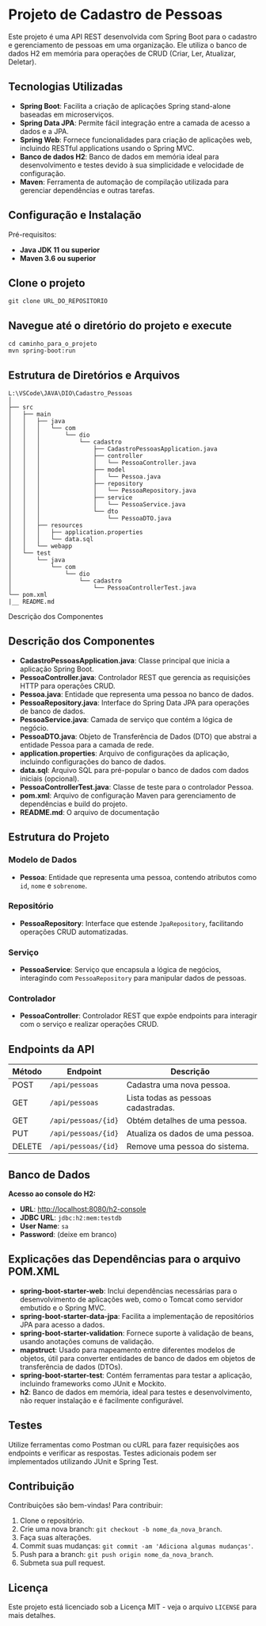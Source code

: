 # Projeto de Cadastro de Pessoas

Este projeto é uma API REST desenvolvida com Spring Boot para o cadastro e gerenciamento de pessoas em uma organização. Ele utiliza o banco de dados H2 em memória para operações de CRUD (Criar, Ler, Atualizar, Deletar).

## Tecnologias Utilizadas

- **Spring Boot**: Facilita a criação de aplicações Spring stand-alone baseadas em microserviços.
- **Spring Data JPA**: Permite fácil integração entre a camada de acesso a dados e a JPA.
- **Spring Web**: Fornece funcionalidades para criação de aplicações web, incluindo RESTful applications usando o Spring MVC.
- **Banco de dados H2**: Banco de dados em memória ideal para desenvolvimento e testes devido à sua simplicidade e velocidade de configuração.
- **Maven**: Ferramenta de automação de compilação utilizada para gerenciar dependências e outras tarefas.

## Configuração e Instalação

Pré-requisitos:

- **Java JDK 11 ou superior**
- **Maven 3.6 ou superior**

## Clone o projeto

    git clone URL_DO_REPOSITORIO

## Navegue até o diretório do projeto e execute

    cd caminho_para_o_projeto
    mvn spring-boot:run

## Estrutura de Diretórios e Arquivos

    L:\VSCode\JAVA\DIO\Cadastro_Pessoas
    │
    ├── src
    │   ├── main
    │   │   ├── java
    │   │   │   └── com
    │   │   │       └── dio
    │   │   │           └── cadastro
    │   │   │               ├── CadastroPessoasApplication.java
    │   │   │               ├── controller
    │   │   │               │   └── PessoaController.java
    │   │   │               ├── model
    │   │   │               │   └── Pessoa.java
    │   │   │               ├── repository
    │   │   │               │   └── PessoaRepository.java
    │   │   │               ├── service
    │   │   │               │   └── PessoaService.java
    │   │   │               └── dto
    │   │   │                   └── PessoaDTO.java
    │   │   ├── resources
    │   │   │   ├── application.properties
    │   │   │   └── data.sql
    │   │   └── webapp
    │   └── test
    │       └── java
    │           └── com
    │               └── dio
    │                   └── cadastro
    │                       └── PessoaControllerTest.java
    └── pom.xml
    |__ README.md

Descrição dos Componentes

## Descrição dos Componentes

- **CadastroPessoasApplication.java**: Classe principal que inicia a aplicação Spring Boot.
- **PessoaController.java**: Controlador REST que gerencia as requisições HTTP para operações CRUD.
- **Pessoa.java**: Entidade que representa uma pessoa no banco de dados.
- **PessoaRepository.java**: Interface do Spring Data JPA para operações de banco de dados.
- **PessoaService.java**: Camada de serviço que contém a lógica de negócio.
- **PessoaDTO.java**: Objeto de Transferência de Dados (DTO) que abstrai a entidade Pessoa para a camada de rede.
- **application.properties**: Arquivo de configurações da aplicação, incluindo configurações do banco de dados.
- **data.sql**: Arquivo SQL para pré-popular o banco de dados com dados iniciais (opcional).
- **PessoaControllerTest.java**: Classe de teste para o controlador Pessoa.
- **pom.xml**: Arquivo de configuração Maven para gerenciamento de dependências e build do projeto.
- **README.md**: O arquivo de documentação

## Estrutura do Projeto

### Modelo de Dados

- **Pessoa**: Entidade que representa uma pessoa, contendo atributos como `id`, `nome` e `sobrenome`.

### Repositório

- **PessoaRepository**: Interface que estende `JpaRepository`, facilitando operações CRUD automatizadas.

### Serviço

- **PessoaService**: Serviço que encapsula a lógica de negócios, interagindo com `PessoaRepository` para manipular dados de pessoas.

### Controlador

- **PessoaController**: Controlador REST que expõe endpoints para interagir com o serviço e realizar operações CRUD.

## Endpoints da API

| Método  | Endpoint              | Descrição                          |
|---------|-----------------------|------------------------------------|
| POST    | `/api/pessoas`        | Cadastra uma nova pessoa.          |
| GET     | `/api/pessoas`        | Lista todas as pessoas cadastradas.|
| GET     | `/api/pessoas/{id}`   | Obtém detalhes de uma pessoa.      |
| PUT     | `/api/pessoas/{id}`   | Atualiza os dados de uma pessoa.   |
| DELETE  | `/api/pessoas/{id}`   | Remove uma pessoa do sistema.      |

## Banco de Dados

**Acesso ao console do H2:**

- **URL**: [http://localhost:8080/h2-console](http://localhost:8080/h2-console)
- **JDBC URL**: `jdbc:h2:mem:testdb`
- **User Name**: `sa`
- **Password**: (deixe em branco)

## Explicações das Dependências para o arquivo POM.XML

- **spring-boot-starter-web**: Inclui dependências necessárias para o desenvolvimento de aplicações web, como o Tomcat como servidor embutido e o Spring MVC.
- **spring-boot-starter-data-jpa**: Facilita a implementação de repositórios JPA para acesso a dados.
- **spring-boot-starter-validation**: Fornece suporte à validação de beans, usando anotações comuns de validação.
- **mapstruct**: Usado para mapeamento entre diferentes modelos de objetos, útil para converter entidades de banco de dados em objetos de transferência de dados (DTOs).
- **spring-boot-starter-test**: Contém ferramentas para testar a aplicação, incluindo frameworks como JUnit e Mockito.
- **h2**: Banco de dados em memória, ideal para testes e desenvolvimento, não requer instalação e é facilmente configurável.

## Testes

Utilize ferramentas como Postman ou cURL para fazer requisições aos endpoints e verificar as respostas. Testes adicionais podem ser implementados utilizando JUnit e Spring Test.

## Contribuição

Contribuições são bem-vindas! Para contribuir:

1. Clone o repositório.
2. Crie uma nova branch: `git checkout -b nome_da_nova_branch`.
3. Faça suas alterações.
4. Commit suas mudanças: `git commit -am 'Adiciona algumas mudanças'`.
5. Push para a branch: `git push origin nome_da_nova_branch`.
6. Submeta sua pull request.

## Licença

Este projeto está licenciado sob a Licença MIT - veja o arquivo `LICENSE` para mais detalhes.
